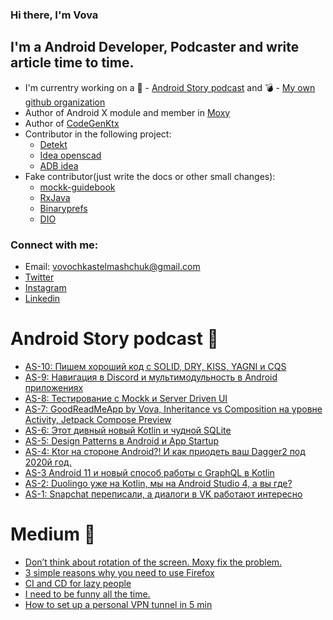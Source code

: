 ### Hi there, I'm Vova

## I'm a Android Developer, Podcaster and write article time to time.
- I'm currentry working on a :microphone: - [Android Story podcast][website] and :bomb: - [My own github organization][goodreadMe]
- Author of Android X module and member in [Moxy][moxy]
- Author of [CodeGenKtx](https://github.com/parimatchtech/codegen-ktx)
- Contributor in the following project:
  - [Detekt](https://github.com/detekt/detekt)
  - [Idea openscad](https://github.com/ncsaba/idea-openscad)
  - [ADB idea](https://github.com/pbreault/adb-idea)
- Fake contributor(just write the docs or other small changes):
  - [mockk-guidebook](https://github.com/NotWoods/mockk-guidebook)
  - [RxJava](https://github.com/ReactiveX/RxJava)
  - [Binaryprefs](https://github.com/yandextaxitech/binaryprefs)
  - [DIO](https://github.com/flutterchina/dio)

### Connect with me:
- Email: vovochkastelmashchuk@gmail.com
- [Twitter][twitter]
- [Instagram][instagram]
- [Linkedin][linkedin]

# Android Story podcast :microphone: 
<!-- BLOG-POST-LIST:START -->
- [AS-10: Пишем хороший код с SOLID, DRY, KISS, YAGNI и CQS](https://www.androidstory.dev/2020/08/as-10-solid-dry-kiss-yagni-cqs.html)
- [AS-9: Навигация в Discord и мультимодульность в Android приложениях](https://www.androidstory.dev/2020/08/as-9-discord-android.html)
- [AS-8: Тестирование с Mockk и Server Driven UI](https://www.androidstory.dev/2020/07/as-8-mockk-server-driven-ui.html)
- [AS-7: GoodReadMeApp by Vova, Inheritance vs Composition на уровне Activity, Jetpack Compose Preview](https://www.androidstory.dev/2020/07/as-7-goodreadmeapp-by-vova-inheritance.html)
- [AS-6: Этот дивный новый Kotlin и чудной SQLite](https://www.androidstory.dev/2020/07/as-6-kotlin-sqlite.html)
- [AS-5: Design Patterns в Android и App Startup](https://www.androidstory.dev/2020/07/AS-5.html)
- [AS-4: Ktor на стороне Android?! И как приодеть ваш Dagger2 под 2020й год.](https://www.androidstory.dev/2020/06/as-4.html)
- [AS-3 Android 11 и новый способ работы с GraphQL в Kotlin](https://www.androidstory.dev/2020/06/android-11-graphql-kotlin.html)
- [AS-2: Duolingo уже на Kotlin, мы на Android Studio 4, а вы где?](https://www.androidstory.dev/2020/06/as-2-duolingo-kotlin-android-studio-4.html)
- [AS-1: Snapchat переписали, а диалоги в VK работают интересно](https://www.androidstory.dev/2020/05/as-1.html)
<!-- BLOG-POST-LIST:END -->

# Medium :memo: 
<!-- MEDIUM:START -->
- [Don’t think about rotation of the screen. Moxy fix the problem.](https://itnext.io/dont-think-about-rotation-of-the-screen-moxy-fix-the-problem-e861d52a0d12?source=rss-cec3e8e0d4be------2)
- [3 simple reasons why you need to use Firefox  ](https://medium.com/@vovochkastelmashchuk/3-simple-reasons-why-you-need-to-use-firefox-2c5f97d0dc82?source=rss-cec3e8e0d4be------2)
- [CI and CD for lazy people ](https://medium.com/@vovochkastelmashchuk/ci-and-cd-for-people-2905d1b5a5f3?source=rss-cec3e8e0d4be------2)
- [I need to be funny all the time.](https://medium.com/@vovochkastelmashchuk/i-need-to-be-funny-all-the-time-9c01ab00b2fe?source=rss-cec3e8e0d4be------2)
- [How to set up a personal VPN tunnel in 5 min](https://medium.com/@vovochkastelmashchuk/how-set-up-personal-vpn-tunnel-for-5-min-f8f05b80be2a?source=rss-cec3e8e0d4be------2)
<!-- MEDIUM:END -->

<br />
<br />

[moxy]: https://github.com/moxy-community/Moxy
[goodreadMe]: https://github.com/GoodReadMe
[website]: https://androidstory.dev
[twitter]: https://twitter.com/jordan29041997
[instagram]: https://instagram.com/volodymyrstelmaschuk
[linkedin]: https://www.linkedin.com/in/volodymyr-stelmashchuk-2631b9118/
